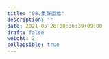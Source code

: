 ```yaml
---
title: "08.集群运维"
description: ""
date: 2021-05-28T00:36:39+09:00
draft: false
weight: 2
collapsible: true
---
```

